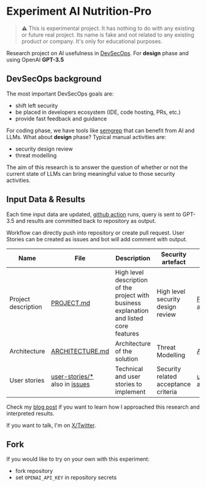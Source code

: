 # Experiment AI Nutrition-Pro

> ⚠️ This is experimental project. It has nothing to do with any existing or future real project. Its name is fake and not related to any existing product or company. It's only for educational purposes.

Research project on AI usefulness in [DevSecOps](https://dsomm.owasp.org/). For **design** phase and using OpenAI **GPT-3.5**

## DevSecOps background

The most important DevSecOps goals are:
- shift left security
- be placed in developers ecosystem (IDE, code hosting, PRs, etc.)
- provide fast feedback and guidance

For coding phase, we have tools like [semgrep](https://semgrep.dev/blog/2023/using-ai-to-write-secure-code-with-semgrep) that can benefit from AI and LLMs. What about **design** phase? Typical manual activities are: 
- security design review
- threat modelling

The aim of this research is to answer the question of whether or not the current state of LLMs can bring meaningful value to those security activities.

## Input Data & Results

Each time input data are updated, [github action](https://github.com/xvnpw/ai-threat-modeling-action) runs, query is sent to GPT-3.5 and results are committed back to repository as output.

Workflow can directly push into repository or create pull request. User Stories can be created as issues and bot will add comment with output.

| Name | File | Description | Security artefact | Output | 
| --- | --- | --- | --- | --- |
| Project description | [PROJECT.md](./PROJECT.md) | High level description of the project with business explanation and listed core features | High level security design review | [PROJECT_SECURITY.md](./PROJECT_SECURITY.md) and as [pull request](https://github.com/xvnpw/ai-nutrition-pro-design-gpt3.5/pull/2) |
| Architecture | [ARCHITECTURE.md](./ARCHITECTURE.md) | Architecture of the solution | Threat Modelling | [ARCHITECTURE_SECURITY.md](./ARCHITECTURE_SECURITY.md) |
| User stories | [user-stories/*](./user-stories/) <br/> also in [issues](https://github.com/xvnpw/ai-nutrition-pro-design-gpt3.5/issues?q=is%3Aopen+is%3Aissue+label%3Aai-threat-modeling) | Technical and user stories to implement | Security related acceptance criteria | [user-stories/*_SECURITY.md](./user-stories/) <br/> also in [issues](https://github.com/xvnpw/ai-nutrition-pro-design-gpt3.5/issues?q=is%3Aopen+is%3Aissue+label%3Aai-threat-modeling) - as comment |

Check my [blog post](https://xvnpw.github.io/posts/leveraging-llms-for-threat-modelling-gpt-3.5/) if you want to learn how I approached this research and interpreted results.

If you want to talk, I'm on [X/Twitter](https://twitter.com/xvnpw).

## Fork

If you would like to try on your own with this experiment:

- fork repository
- set `OPENAI_API_KEY` in repository secrets
